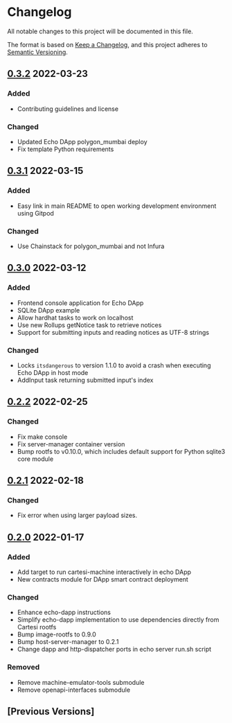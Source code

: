 # Changelog

All notable changes to this project will be documented in this file.

The format is based on [Keep a Changelog](https://keepachangelog.com/en/1.0.0/),
and this project adheres to [Semantic Versioning](https://semver.org/spec/v2.0.0.html).

## [0.3.2] 2022-03-23

### Added

- Contributing guidelines and license

### Changed

- Updated Echo DApp polygon_mumbai deploy
- Fix template Python requirements

## [0.3.1] 2022-03-15

### Added

- Easy link in main README to open working development environment using Gitpod

### Changed

- Use Chainstack for polygon_mumbai and not Infura

## [0.3.0] 2022-03-12

### Added

- Frontend console application for Echo DApp
- SQLite DApp example
- Allow hardhat tasks to work on localhost
- Use new Rollups getNotice task to retrieve notices
- Support for submitting inputs and reading notices as UTF-8 strings

### Changed

- Locks `itsdangerous` to version 1.1.0 to avoid a crash when executing Echo DApp in host mode
- AddInput task returning submitted input's index

## [0.2.2] 2022-02-25

### Changed

- Fix make console
- Fix server-manager container version
- Bump rootfs to v0.10.0, which includes default support for Python sqlite3 core module

## [0.2.1] 2022-02-18

### Changed

- Fix error when using larger payload sizes.

## [0.2.0] 2022-01-17

### Added

- Add target to run cartesi-machine interactively in echo DApp
- New contracts module for DApp smart contract deployment

### Changed

- Enhance echo-dapp instructions
- Simplify echo-dapp implementation to use dependencies directly from Cartesi rootfs
- Bump image-rootfs to 0.9.0
- Bump host-server-manager to 0.2.1
- Change dapp and http-dispatcher ports in echo server run.sh script

### Removed

- Remove machine-emulator-tools submodule
- Remove openapi-interfaces submodule

## [Previous Versions]

[0.3.2]: https://github.com/cartesi/rollups-examples/releases/tag/v0.3.2
[0.3.1]: https://github.com/cartesi/rollups-examples/releases/tag/v0.3.1
[0.3.0]: https://github.com/cartesi/rollups-examples/releases/tag/v0.3.0
[0.2.2]: https://github.com/cartesi/rollups-examples/releases/tag/v0.2.2
[0.2.1]: https://github.com/cartesi/rollups-examples/releases/tag/v0.2.1
[0.2.0]: https://github.com/cartesi/rollups-examples/releases/tag/v0.2.0
[0.1.0]: https://github.com/cartesi/rollups-examples/releases/tag/v0.1.0
